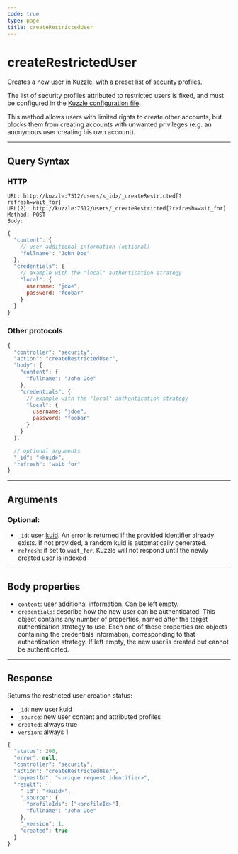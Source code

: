 ```yaml
---
code: true
type: page
title: createRestrictedUser
---
```


# createRestrictedUser

Creates a new user in Kuzzle, with a preset list of security profiles.

The list of security profiles attributed to restricted users is fixed, and must be configured in the [Kuzzle configuration file](/core/1/guides/essentials/configuration).

This method allows users with limited rights to create other accounts, but blocks them from creating accounts with unwanted privileges (e.g. an anonymous user creating his own account).

---

## Query Syntax

### HTTP

```http
URL: http://kuzzle:7512/users/<_id>/_createRestricted[?refresh=wait_for]
URL(2): http://kuzzle:7512/users/_createRestricted[?refresh=wait_for]
Method: POST
Body:
```

```js
{
  "content": {
    // user additional information (optional)
    "fullname": "John Doe"
  },
  "credentials": {
    // example with the "local" authentication strategy
    "local": {
      username: "jdoe",
      password: "foobar"
    }
  }
}
```

### Other protocols

```js
{
  "controller": "security",
  "action": "createRestrictedUser",
  "body": {
    "content": {
      "fullname": "John Doe"
    },
    "credentials": {
      // example with the "local" authentication strategy
      "local": {
        username: "jdoe",
        password: "foobar"
      }
    }
  },

  // optional arguments
  "_id": "<kuid>",
  "refresh": "wait_for"
}
```

---

## Arguments

### Optional:

- `_id`: user [kuid](/core/1/guides/kuzzle-depth/authentication#the-kuzzle-user-identifier). An error is returned if the provided identifier already exists. If not provided, a random kuid is automatically generated.
- `refresh`: if set to `wait_for`, Kuzzle will not respond until the newly created user is indexed

---

## Body properties

- `content`: user additional information. Can be left empty.
- `credentials`: describe how the new user can be authenticated. This object contains any number of properties, named after the target authentication strategy to use. Each one of these properties are objects containing the credentials information, corresponding to that authentication strategy. If left empty, the new user is created but cannot be authenticated.

---

## Response

Returns the restricted user creation status:

- `_id`: new user kuid
- `_source`: new user content and attributed profiles
- `created`: always true
- `version`: always 1

```js
{
  "status": 200,
  "error": null,
  "controller": "security",
  "action": "createRestrictedUser",
  "requestId": "<unique request identifier>",
  "result": {
    "_id": "<kuid>",
    "_source": {
      "profileIds": ["<profileId>"],
      "fullname": "John Doe"
    },
    "_version": 1,
    "created": true
  }
}
```
